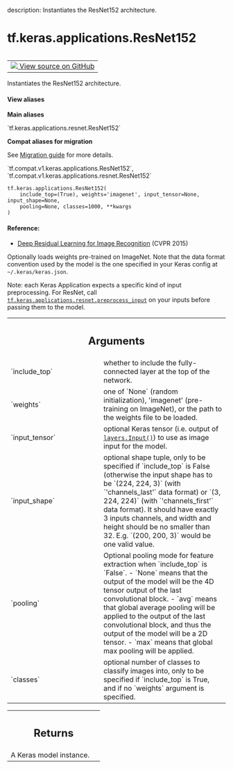 description: Instantiates the ResNet152 architecture.

<div itemscope itemtype="http://developers.google.com/ReferenceObject">
<meta itemprop="name" content="tf.keras.applications.ResNet152" />
<meta itemprop="path" content="Stable" />
</div>

# tf.keras.applications.ResNet152

<!-- Insert buttons and diff -->

<table class="tfo-notebook-buttons tfo-api nocontent" align="left">
<td>
  <a target="_blank" href="https://github.com/tensorflow/tensorflow/blob/r2.4/tensorflow/python/keras/applications/resnet.py#L496-L514">
    <img src="https://www.tensorflow.org/images/GitHub-Mark-32px.png" />
    View source on GitHub
  </a>
</td>
</table>



Instantiates the ResNet152 architecture.

<section class="expandable">
  <h4 class="showalways">View aliases</h4>
  <p>
<b>Main aliases</b>
<p>`tf.keras.applications.resnet.ResNet152`</p>

<b>Compat aliases for migration</b>
<p>See
<a href="https://www.tensorflow.org/guide/migrate">Migration guide</a> for
more details.</p>
<p>`tf.compat.v1.keras.applications.ResNet152`, `tf.compat.v1.keras.applications.resnet.ResNet152`</p>
</p>
</section>

<pre class="devsite-click-to-copy prettyprint lang-py tfo-signature-link">
<code>tf.keras.applications.ResNet152(
    include_top=(True), weights='imagenet', input_tensor=None, input_shape=None,
    pooling=None, classes=1000, **kwargs
)
</code></pre>



<!-- Placeholder for "Used in" -->


#### Reference:


- [Deep Residual Learning for Image Recognition](
    https://arxiv.org/abs/1512.03385) (CVPR 2015)

Optionally loads weights pre-trained on ImageNet.
Note that the data format convention used by the model is
the one specified in your Keras config at `~/.keras/keras.json`.

Note: each Keras Application expects a specific kind of input preprocessing.
For ResNet, call <a href="../../../tf/keras/applications/resnet/preprocess_input.md"><code>tf.keras.applications.resnet.preprocess_input</code></a> on your
inputs before passing them to the model.

<!-- Tabular view -->
 <table class="responsive fixed orange">
<colgroup><col width="214px"><col></colgroup>
<tr><th colspan="2"><h2 class="add-link">Arguments</h2></th></tr>

<tr>
<td>
`include_top`
</td>
<td>
whether to include the fully-connected
layer at the top of the network.
</td>
</tr><tr>
<td>
`weights`
</td>
<td>
one of `None` (random initialization),
'imagenet' (pre-training on ImageNet),
or the path to the weights file to be loaded.
</td>
</tr><tr>
<td>
`input_tensor`
</td>
<td>
optional Keras tensor (i.e. output of <a href="../../../tf/keras/Input.md"><code>layers.Input()</code></a>)
to use as image input for the model.
</td>
</tr><tr>
<td>
`input_shape`
</td>
<td>
optional shape tuple, only to be specified
if `include_top` is False (otherwise the input shape
has to be `(224, 224, 3)` (with `'channels_last'` data format)
or `(3, 224, 224)` (with `'channels_first'` data format).
It should have exactly 3 inputs channels,
and width and height should be no smaller than 32.
E.g. `(200, 200, 3)` would be one valid value.
</td>
</tr><tr>
<td>
`pooling`
</td>
<td>
Optional pooling mode for feature extraction
when `include_top` is `False`.
- `None` means that the output of the model will be
the 4D tensor output of the
last convolutional block.
- `avg` means that global average pooling
will be applied to the output of the
last convolutional block, and thus
the output of the model will be a 2D tensor.
- `max` means that global max pooling will
be applied.
</td>
</tr><tr>
<td>
`classes`
</td>
<td>
optional number of classes to classify images
into, only to be specified if `include_top` is True, and
if no `weights` argument is specified.
</td>
</tr>
</table>



<!-- Tabular view -->
 <table class="responsive fixed orange">
<colgroup><col width="214px"><col></colgroup>
<tr><th colspan="2"><h2 class="add-link">Returns</h2></th></tr>
<tr class="alt">
<td colspan="2">
A Keras model instance.
</td>
</tr>

</table>

